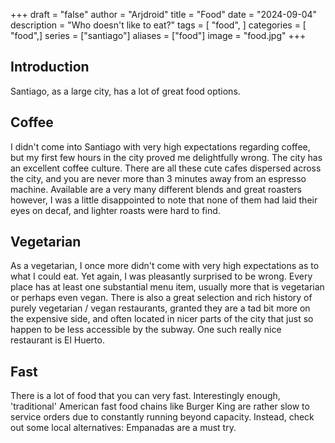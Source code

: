 +++
draft = "false"
author = "Arjdroid"
title = "Food"
date = "2024-09-04"
description = "Who doesn't like to eat?"
tags = [
    "food",
]
categories = [
    "food",]
series = ["santiago"]
aliases = ["food"]
image = "food.jpg"
+++

## Introduction

Santiago, as a large city, has a lot of great food options.

## Coffee

I didn't come into Santiago with very high expectations regarding coffee, but my first few hours in the city proved me delightfully wrong. The city has an excellent coffee culture. There are all these cute cafes dispersed across the city, and you are never more than 3 minutes away from an espresso machine. Available are a very many different blends and great roasters however, I was a little disappointed to note that none of them had laid their eyes on decaf, and lighter roasts were hard to find.

## Vegetarian

As a vegetarian, I once more didn't come with very high expectations as to what I could eat. Yet again, I was pleasantly surprised to be wrong. Every place has at least one substantial menu item, usually more that is vegetarian or perhaps even vegan. There is also a great selection and rich history of purely vegetarian / vegan restaurants, granted they are a tad bit more on the expensive side, and often located in nicer parts of the city that just so happen to be less accessible by the subway. One such really nice restaurant is El Huerto.

## Fast

There is a lot of food that you can very fast. Interestingly enough, 'traditional' American fast food chains like Burger King are rather slow to service orders due to constantly running beyond capacity. Instead, check out some local alternatives: Empanadas are a must try.
